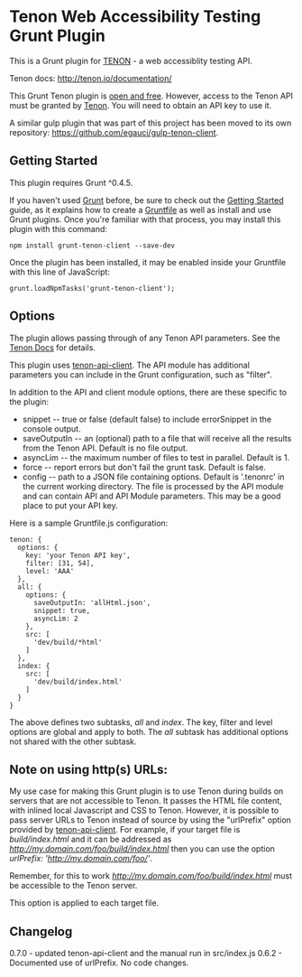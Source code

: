 Tenon Web Accessibility Testing Grunt Plugin
============================================

This is a Grunt plugin for [TENON](http://tenon.io/) - a web accessiblity testing API.

Tenon docs: http://tenon.io/documentation/

This Grunt Tenon plugin is [open and free](https://github.com/egauci/grunt-tenon-client/blob/master/LICENSE).
However, access to the Tenon API must be granted by [Tenon](http://tenon.io/).
You will need to obtain an API key to use it.

A similar gulp plugin that was part of this project has been moved to its own
repository: https://github.com/egauci/gulp-tenon-client.

Getting Started
---------------
This plugin requires Grunt ^0.4.5.

If you haven't used [Grunt](http://gruntjs.com/) before, be sure to check out the
[Getting Started](http://gruntjs.com/getting-started) guide, as it explains how to
create a [Gruntfile](http://gruntjs.com/sample-gruntfile) as well as install and use
Grunt plugins. Once you're familiar with that process, you may install this plugin
with this command:

    npm install grunt-tenon-client --save-dev

Once the plugin has been installed, it may be enabled inside your Gruntfile with this
line of JavaScript:

    grunt.loadNpmTasks('grunt-tenon-client');

Options
-------

The plugin allows passing through of any Tenon API parameters. See the
[Tenon Docs](http://tenon.io/documentation/) for details.

This plugin uses [tenon-api-client](https://github.com/egauci/tenon-api-client). The
API module has additional parameters you can include in the Grunt configuration, such as
"filter".

In addition to the API and client module options, there are these specific to the plugin:

- snippet -- true or false (default false) to include errorSnippet in the console output.
- saveOutputIn -- an (optional) path to a file that will receive all the results from the Tenon API. Default is no file output.
- asyncLim -- the maximum number of files to test in parallel. Default is 1.
- force -- report errors but don't fail the grunt task. Default is false.
- config -- path to a JSON file containing options. Default is '.tenonrc' in the current working directory.
The file is processed by the API module and can contain API and API Module parameters.
This may be a good place to put your API key.

Here is a sample Gruntfile.js configuration:

    tenon: {
      options: {
        key: 'your Tenon API key',
        filter: [31, 54],
        level: 'AAA'
      },
      all: {
        options: {
          saveOutputIn: 'allHtml.json',
          snippet: true,
          asyncLim: 2
        },
        src: [
          'dev/build/*html'
        ]
      },
      index: {
        src: [
          'dev/build/index.html'
        ]
      }
    }

The above defines two subtasks, *all* and *index*. The key, filter and level options are global and apply to both.
The *all* subtask has additional options not shared with the other subtask.


Note on using http(s) URLs:
---------------------------

My use case for making this Grunt plugin is to use Tenon during builds on servers that are not accessible to Tenon.
It passes the HTML file content, with inlined local Javascript and CSS to Tenon. However, it is possible to pass
server URLs to Tenon instead of source by using the "urlPrefix" option provided by
[tenon-api-client](https://github.com/egauci/tenon-api-client). For example, if your target file is
*build/index.html* and it can be addressed as *http://my.domain.com/foo/build/index.html* then you can
use the option *urlPrefix: 'http://my.domain.com/foo/'*.

Remember, for this to work *http://my.domain.com/foo/build/index.html* must be accessible to the Tenon server.

This option is applied to each target file.

Changelog
---------

  0.7.0 - updated tenon-api-client and the manual run in src/index.js
  0.6.2 - Documented use of urlPrefix. No code changes.
